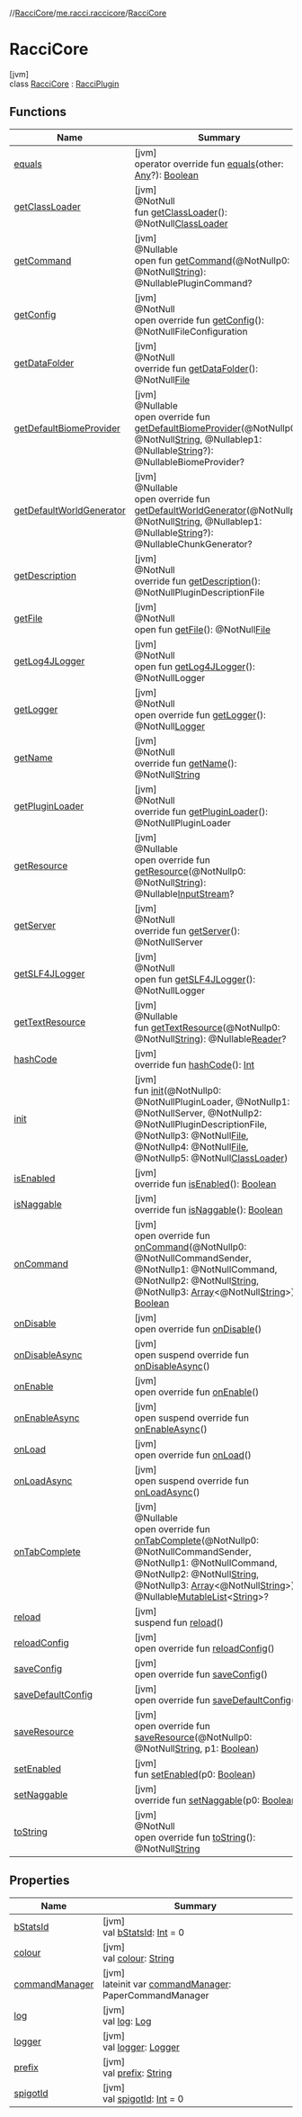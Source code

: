 //[RacciCore](../../../index.md)/[me.racci.raccicore](../index.md)/[RacciCore](index.md)

# RacciCore

[jvm]\
class [RacciCore](index.md) : [RacciPlugin](../-racci-plugin/index.md)

## Functions

| Name | Summary |
|---|---|
| [equals](../-racci-plugin/index.md#-956268231%2FFunctions%2F-519281799) | [jvm]<br>operator override fun [equals](../-racci-plugin/index.md#-956268231%2FFunctions%2F-519281799)(other: [Any](https://kotlinlang.org/api/latest/jvm/stdlib/kotlin/-any/index.html)?): [Boolean](https://kotlinlang.org/api/latest/jvm/stdlib/kotlin/-boolean/index.html) |
| [getClassLoader](../-racci-plugin/index.md#-1264005818%2FFunctions%2F-519281799) | [jvm]<br>@NotNull<br>fun [getClassLoader](../-racci-plugin/index.md#-1264005818%2FFunctions%2F-519281799)(): @NotNull[ClassLoader](https://docs.oracle.com/javase/8/docs/api/java/lang/ClassLoader.html) |
| [getCommand](../-racci-plugin/index.md#-1722902754%2FFunctions%2F-519281799) | [jvm]<br>@Nullable<br>open fun [getCommand](../-racci-plugin/index.md#-1722902754%2FFunctions%2F-519281799)(@NotNullp0: @NotNull[String](https://kotlinlang.org/api/latest/jvm/stdlib/kotlin/-string/index.html)): @NullablePluginCommand? |
| [getConfig](../-racci-plugin/index.md#969075559%2FFunctions%2F-519281799) | [jvm]<br>@NotNull<br>open override fun [getConfig](../-racci-plugin/index.md#969075559%2FFunctions%2F-519281799)(): @NotNullFileConfiguration |
| [getDataFolder](../-racci-plugin/index.md#-1341384527%2FFunctions%2F-519281799) | [jvm]<br>@NotNull<br>override fun [getDataFolder](../-racci-plugin/index.md#-1341384527%2FFunctions%2F-519281799)(): @NotNull[File](https://docs.oracle.com/javase/8/docs/api/java/io/File.html) |
| [getDefaultBiomeProvider](../-racci-plugin/index.md#-1131500269%2FFunctions%2F-519281799) | [jvm]<br>@Nullable<br>open override fun [getDefaultBiomeProvider](../-racci-plugin/index.md#-1131500269%2FFunctions%2F-519281799)(@NotNullp0: @NotNull[String](https://kotlinlang.org/api/latest/jvm/stdlib/kotlin/-string/index.html), @Nullablep1: @Nullable[String](https://kotlinlang.org/api/latest/jvm/stdlib/kotlin/-string/index.html)?): @NullableBiomeProvider? |
| [getDefaultWorldGenerator](../-racci-plugin/index.md#1284217961%2FFunctions%2F-519281799) | [jvm]<br>@Nullable<br>open override fun [getDefaultWorldGenerator](../-racci-plugin/index.md#1284217961%2FFunctions%2F-519281799)(@NotNullp0: @NotNull[String](https://kotlinlang.org/api/latest/jvm/stdlib/kotlin/-string/index.html), @Nullablep1: @Nullable[String](https://kotlinlang.org/api/latest/jvm/stdlib/kotlin/-string/index.html)?): @NullableChunkGenerator? |
| [getDescription](../-racci-plugin/index.md#-1721867755%2FFunctions%2F-519281799) | [jvm]<br>@NotNull<br>override fun [getDescription](../-racci-plugin/index.md#-1721867755%2FFunctions%2F-519281799)(): @NotNullPluginDescriptionFile |
| [getFile](../-racci-plugin/index.md#1854065005%2FFunctions%2F-519281799) | [jvm]<br>@NotNull<br>open fun [getFile](../-racci-plugin/index.md#1854065005%2FFunctions%2F-519281799)(): @NotNull[File](https://docs.oracle.com/javase/8/docs/api/java/io/File.html) |
| [getLog4JLogger](../-racci-plugin/index.md#-360014269%2FFunctions%2F-519281799) | [jvm]<br>@NotNull<br>open fun [getLog4JLogger](../-racci-plugin/index.md#-360014269%2FFunctions%2F-519281799)(): @NotNullLogger |
| [getLogger](../-racci-plugin/index.md#-190444327%2FFunctions%2F-519281799) | [jvm]<br>@NotNull<br>open override fun [getLogger](../-racci-plugin/index.md#-190444327%2FFunctions%2F-519281799)(): @NotNull[Logger](https://docs.oracle.com/javase/8/docs/api/java/util/logging/Logger.html) |
| [getName](../-racci-plugin/index.md#-1617404175%2FFunctions%2F-519281799) | [jvm]<br>@NotNull<br>override fun [getName](../-racci-plugin/index.md#-1617404175%2FFunctions%2F-519281799)(): @NotNull[String](https://kotlinlang.org/api/latest/jvm/stdlib/kotlin/-string/index.html) |
| [getPluginLoader](../-racci-plugin/index.md#1789185283%2FFunctions%2F-519281799) | [jvm]<br>@NotNull<br>override fun [getPluginLoader](../-racci-plugin/index.md#1789185283%2FFunctions%2F-519281799)(): @NotNullPluginLoader |
| [getResource](../-racci-plugin/index.md#1780025289%2FFunctions%2F-519281799) | [jvm]<br>@Nullable<br>open override fun [getResource](../-racci-plugin/index.md#1780025289%2FFunctions%2F-519281799)(@NotNullp0: @NotNull[String](https://kotlinlang.org/api/latest/jvm/stdlib/kotlin/-string/index.html)): @Nullable[InputStream](https://docs.oracle.com/javase/8/docs/api/java/io/InputStream.html)? |
| [getServer](../-racci-plugin/index.md#1660097158%2FFunctions%2F-519281799) | [jvm]<br>@NotNull<br>override fun [getServer](../-racci-plugin/index.md#1660097158%2FFunctions%2F-519281799)(): @NotNullServer |
| [getSLF4JLogger](../-racci-plugin/index.md#663398778%2FFunctions%2F-519281799) | [jvm]<br>@NotNull<br>open fun [getSLF4JLogger](../-racci-plugin/index.md#663398778%2FFunctions%2F-519281799)(): @NotNullLogger |
| [getTextResource](../-racci-plugin/index.md#1065257046%2FFunctions%2F-519281799) | [jvm]<br>@Nullable<br>fun [getTextResource](../-racci-plugin/index.md#1065257046%2FFunctions%2F-519281799)(@NotNullp0: @NotNull[String](https://kotlinlang.org/api/latest/jvm/stdlib/kotlin/-string/index.html)): @Nullable[Reader](https://docs.oracle.com/javase/8/docs/api/java/io/Reader.html)? |
| [hashCode](../-racci-plugin/index.md#-1047022707%2FFunctions%2F-519281799) | [jvm]<br>override fun [hashCode](../-racci-plugin/index.md#-1047022707%2FFunctions%2F-519281799)(): [Int](https://kotlinlang.org/api/latest/jvm/stdlib/kotlin/-int/index.html) |
| [init](../-racci-plugin/index.md#263625417%2FFunctions%2F-519281799) | [jvm]<br>fun [init](../-racci-plugin/index.md#263625417%2FFunctions%2F-519281799)(@NotNullp0: @NotNullPluginLoader, @NotNullp1: @NotNullServer, @NotNullp2: @NotNullPluginDescriptionFile, @NotNullp3: @NotNull[File](https://docs.oracle.com/javase/8/docs/api/java/io/File.html), @NotNullp4: @NotNull[File](https://docs.oracle.com/javase/8/docs/api/java/io/File.html), @NotNullp5: @NotNull[ClassLoader](https://docs.oracle.com/javase/8/docs/api/java/lang/ClassLoader.html)) |
| [isEnabled](../-racci-plugin/index.md#-655197240%2FFunctions%2F-519281799) | [jvm]<br>override fun [isEnabled](../-racci-plugin/index.md#-655197240%2FFunctions%2F-519281799)(): [Boolean](https://kotlinlang.org/api/latest/jvm/stdlib/kotlin/-boolean/index.html) |
| [isNaggable](../-racci-plugin/index.md#-1116561404%2FFunctions%2F-519281799) | [jvm]<br>override fun [isNaggable](../-racci-plugin/index.md#-1116561404%2FFunctions%2F-519281799)(): [Boolean](https://kotlinlang.org/api/latest/jvm/stdlib/kotlin/-boolean/index.html) |
| [onCommand](../-racci-plugin/index.md#1148868763%2FFunctions%2F-519281799) | [jvm]<br>open override fun [onCommand](../-racci-plugin/index.md#1148868763%2FFunctions%2F-519281799)(@NotNullp0: @NotNullCommandSender, @NotNullp1: @NotNullCommand, @NotNullp2: @NotNull[String](https://kotlinlang.org/api/latest/jvm/stdlib/kotlin/-string/index.html), @NotNullp3: [Array](https://kotlinlang.org/api/latest/jvm/stdlib/kotlin/-array/index.html)&lt;@NotNull[String](https://kotlinlang.org/api/latest/jvm/stdlib/kotlin/-string/index.html)&gt;): [Boolean](https://kotlinlang.org/api/latest/jvm/stdlib/kotlin/-boolean/index.html) |
| [onDisable](../-racci-plugin/index.md#67691972%2FFunctions%2F-519281799) | [jvm]<br>open override fun [onDisable](../-racci-plugin/index.md#67691972%2FFunctions%2F-519281799)() |
| [onDisableAsync](../-racci-plugin/on-disable-async.md) | [jvm]<br>open suspend override fun [onDisableAsync](../-racci-plugin/on-disable-async.md)() |
| [onEnable](../-racci-plugin/index.md#1336450507%2FFunctions%2F-519281799) | [jvm]<br>open override fun [onEnable](../-racci-plugin/index.md#1336450507%2FFunctions%2F-519281799)() |
| [onEnableAsync](../-racci-plugin/on-enable-async.md) | [jvm]<br>open suspend override fun [onEnableAsync](../-racci-plugin/on-enable-async.md)() |
| [onLoad](../-racci-plugin/index.md#-1261380600%2FFunctions%2F-519281799) | [jvm]<br>open override fun [onLoad](../-racci-plugin/index.md#-1261380600%2FFunctions%2F-519281799)() |
| [onLoadAsync](../-racci-plugin/on-load-async.md) | [jvm]<br>open suspend override fun [onLoadAsync](../-racci-plugin/on-load-async.md)() |
| [onTabComplete](../-racci-plugin/index.md#193072766%2FFunctions%2F-519281799) | [jvm]<br>@Nullable<br>open override fun [onTabComplete](../-racci-plugin/index.md#193072766%2FFunctions%2F-519281799)(@NotNullp0: @NotNullCommandSender, @NotNullp1: @NotNullCommand, @NotNullp2: @NotNull[String](https://kotlinlang.org/api/latest/jvm/stdlib/kotlin/-string/index.html), @NotNullp3: [Array](https://kotlinlang.org/api/latest/jvm/stdlib/kotlin/-array/index.html)&lt;@NotNull[String](https://kotlinlang.org/api/latest/jvm/stdlib/kotlin/-string/index.html)&gt;): @Nullable[MutableList](https://kotlinlang.org/api/latest/jvm/stdlib/kotlin.collections/-mutable-list/index.html)&lt;[String](https://kotlinlang.org/api/latest/jvm/stdlib/kotlin/-string/index.html)&gt;? |
| [reload](../-racci-plugin/reload.md) | [jvm]<br>suspend fun [reload](../-racci-plugin/reload.md)() |
| [reloadConfig](../-racci-plugin/index.md#-1959235648%2FFunctions%2F-519281799) | [jvm]<br>open override fun [reloadConfig](../-racci-plugin/index.md#-1959235648%2FFunctions%2F-519281799)() |
| [saveConfig](../-racci-plugin/index.md#-1998581028%2FFunctions%2F-519281799) | [jvm]<br>open override fun [saveConfig](../-racci-plugin/index.md#-1998581028%2FFunctions%2F-519281799)() |
| [saveDefaultConfig](../-racci-plugin/index.md#-1312772871%2FFunctions%2F-519281799) | [jvm]<br>open override fun [saveDefaultConfig](../-racci-plugin/index.md#-1312772871%2FFunctions%2F-519281799)() |
| [saveResource](../-racci-plugin/index.md#-1107407536%2FFunctions%2F-519281799) | [jvm]<br>open override fun [saveResource](../-racci-plugin/index.md#-1107407536%2FFunctions%2F-519281799)(@NotNullp0: @NotNull[String](https://kotlinlang.org/api/latest/jvm/stdlib/kotlin/-string/index.html), p1: [Boolean](https://kotlinlang.org/api/latest/jvm/stdlib/kotlin/-boolean/index.html)) |
| [setEnabled](../-racci-plugin/index.md#496945089%2FFunctions%2F-519281799) | [jvm]<br>fun [setEnabled](../-racci-plugin/index.md#496945089%2FFunctions%2F-519281799)(p0: [Boolean](https://kotlinlang.org/api/latest/jvm/stdlib/kotlin/-boolean/index.html)) |
| [setNaggable](../-racci-plugin/index.md#67101717%2FFunctions%2F-519281799) | [jvm]<br>override fun [setNaggable](../-racci-plugin/index.md#67101717%2FFunctions%2F-519281799)(p0: [Boolean](https://kotlinlang.org/api/latest/jvm/stdlib/kotlin/-boolean/index.html)) |
| [toString](../-racci-plugin/index.md#1897086895%2FFunctions%2F-519281799) | [jvm]<br>@NotNull<br>open override fun [toString](../-racci-plugin/index.md#1897086895%2FFunctions%2F-519281799)(): @NotNull[String](https://kotlinlang.org/api/latest/jvm/stdlib/kotlin/-string/index.html) |

## Properties

| Name | Summary |
|---|---|
| [bStatsId](../-racci-plugin/b-stats-id.md) | [jvm]<br>val [bStatsId](../-racci-plugin/b-stats-id.md): [Int](https://kotlinlang.org/api/latest/jvm/stdlib/kotlin/-int/index.html) = 0 |
| [colour](../-racci-plugin/colour.md) | [jvm]<br>val [colour](../-racci-plugin/colour.md): [String](https://kotlinlang.org/api/latest/jvm/stdlib/kotlin/-string/index.html) |
| [commandManager](../-racci-plugin/command-manager.md) | [jvm]<br>lateinit var [commandManager](../-racci-plugin/command-manager.md): PaperCommandManager |
| [log](../-racci-plugin/log.md) | [jvm]<br>val [log](../-racci-plugin/log.md): [Log](../-log/index.md) |
| [logger](../-racci-plugin/index.md#625757323%2FProperties%2F-519281799) | [jvm]<br>val [logger](../-racci-plugin/index.md#625757323%2FProperties%2F-519281799): [Logger](https://docs.oracle.com/javase/8/docs/api/java/util/logging/Logger.html) |
| [prefix](../-racci-plugin/prefix.md) | [jvm]<br>val [prefix](../-racci-plugin/prefix.md): [String](https://kotlinlang.org/api/latest/jvm/stdlib/kotlin/-string/index.html) |
| [spigotId](../-racci-plugin/spigot-id.md) | [jvm]<br>val [spigotId](../-racci-plugin/spigot-id.md): [Int](https://kotlinlang.org/api/latest/jvm/stdlib/kotlin/-int/index.html) = 0 |
